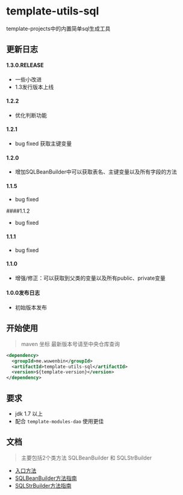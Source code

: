 # template-utils-sql
template-projects中的内置简单sql生成工具

## 更新日志 ## 
#### 1.3.0.RELEASE
+ 一些小改进
+ 1.3发行版本上线

#### 1.2.2
+ 优化判断功能

#### 1.2.1
+ bug fixed 获取主键变量

#### 1.2.0
+ 增加SQLBeanBuilder中可以获取表名、主键变量以及所有字段的方法

#### 1.1.5
+ bug fixed

####1.1.2
+ bug fixed

#### 1.1.1
+ bug fixed

#### 1.1.0
+ 增强/修正：可以获取到父类的变量以及所有public、private变量

#### 1.0.0发布日志
- 初始版本发布

## 开始使用 ##
> maven 坐标  最新版本号请至中央仓库查询
```xml
<dependency>
  <groupId>me.wuwenbin</groupId>
  <artifactId>template-utils-sql</artifactId>
  <version>${template-version}</version>
</dependency>
```
## 要求 
- jdk 1.7 以上
- 配合 `template-modules-dao` 使用更佳

## 文档
> 主要包括2个类方法 SQLBeanBuilder 和 SQLStrBuilder
- [入口方法](https://github.com/miyakowork/template-utils-sql/wiki/入口方法)
- [SQLBeanBuilder方法指南](https://github.com/miyakowork/template-utils-sql/wiki/SQLBeanBuilder方法指南)
- [SQLStrBuilder方法指南](https://github.com/miyakowork/template-utils-sql/wiki/SQLStrBuilder使用文档)
